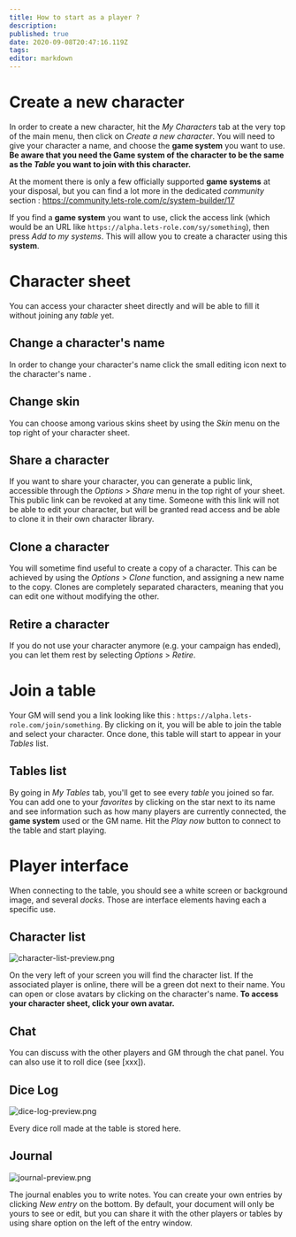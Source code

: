 ```yaml
---
title: How to start as a player ?
description: 
published: true
date: 2020-09-08T20:47:16.119Z
tags: 
editor: markdown
---
```


# Create a new character

In order to create a new character, hit the *My Characters* tab at the very top of the main menu, then click on *Create a new character*. You will need to give your character a name, and choose the **game system** you want to use. **Be aware that you need the Game system of the character to be the same as the *Table* you want to join with this character.**

At the moment there is only a few officially supported **game systems** at your disposal, but you can find a lot more in the dedicated *community* section : https://community.lets-role.com/c/system-builder/17

If you find a **game system** you want to use, click the access link (which would be an URL like `https://alpha.lets-role.com/sy/something`), then press *Add to my systems*. This will allow you to create a character using this **system**.

# Character sheet
You can access your character sheet directly and will be able to fill it without joining any *table* yet.

## Change a character's name
In order to change your character's name click the small editing icon next to the character's name .

## Change skin
You can choose among various skins sheet by using the *Skin* menu on the top right of your character sheet.

## Share a character
If you want to share your character, you can generate a public link, accessible through the *Options* > *Share* menu in the top right of your sheet. This public link can be revoked at any time.
Someone with this link will not be able to edit your character, but will be granted read access and be able to clone it in their own character library.

## Clone a character
You will sometime find useful to create a copy of a character. This can be achieved by using the *Options* > *Clone* function, and assigning a new name to the copy. Clones are completely separated characters, meaning that you can edit one without modifying the other.

## Retire a character
If you do not use your character anymore (e.g. your campaign has ended), you can let them rest by selecting *Options* > *Retire*.

# Join a table
Your GM will send you a link looking like this : `https://alpha.lets-role.com/join/something`. By clicking on it, you will be able to join the table and select your character. Once done, this table will start to appear in your *Tables* list.

## Tables list
By going in *My Tables* tab, you'll get to see every *table* you joined so far. You can add one to your *favorites* by clicking on the star next to its name and see information such as how many players are currently connected, the **game system** used or the GM name. Hit the *Play now* button to connect to the table and start playing.

# Player interface
When connecting to the table, you should see a white screen or background image, and several *docks*. Those are interface elements having each a specific use.

## Character list
![character-list-preview.png](/medias/french/character-list-preview.png)

On the very left of your screen you will find the character list. If the associated player is online, there will be a green dot next to their name. You can open or close avatars by clicking on the character's name. 
**To access your character sheet, click your own avatar.**

## Chat
You can discuss with the other players and GM through the chat panel. You can also use it to roll dice (see [xxx]).

## Dice Log

![dice-log-preview.png](/medias/french/dice-log-preview.png)

Every dice roll made at the table is stored here.

## Journal
![journal-preview.png](/medias/french/journal-preview.png)

The journal enables you to write notes. You can create your own entries by clicking *New entry* on the bottom. By default, your document will only be yours to see or edit, but you can share it with the other players or tables by using share option on the left of the entry window.


